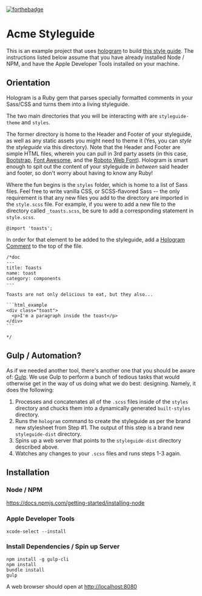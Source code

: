 [![forthebadge](http://forthebadge.com/images/badges/pretty-risque.svg)](http://forthebadge.com)

# Acme Styleguide

This is an example project that uses [hologram](http://trulia.github.io/hologram) to build [this style
guide](http://acme-styleguide.cfapps.io). The instructions listed below assume that you have already installed Node / NPM, and have the Apple Developer Tools installed on your machine.

## Orientation

Hologram is a Ruby gem that parses specially formatted comments in your Sass/CSS and turns them into a living styleguide.

The two main directories that you will be interacting with are `styleguide-theme` and `styles`. 

The former directory is home to the Header and Footer of your styleguide, as well as any static assets you might need to theme it (Yes, you can _style_ the _styleguide_ via this directory). Note that the Header and Footer are simple HTML files, wherein you can pull in 3rd party assets (in this case, [Bootstrap](http://getbootstrap.com), [Font Awesome](http://fontawesome.io), and the [Roboto Web Font](https://fonts.google.com/specimen/Roboto)). Hologram is smart enough to spit out the content of your styleguide _in between_ said header and footer, so don't worry about having to know any Ruby!

Where the fun begins is the `styles` folder, which is home to a list of Sass files. Feel free to write vanilla CSS, or SCSS-flavored Sass -- the only requirement is that any new files you add to the directory are imported in the `style.scss` file. For example, if you were to add a new file to the directory called `_toasts.scss`, be sure to add a corresponding statement in `style.scss`.


    @import 'toasts';

In order for that element to be added to the styleguide, add a [Hologram Comment](https://github.com/trulia/hologram#quick-start) to the top of the file.


    /*doc
    ---
    title: Toasts
    name: toast
    category: components
    ---

    Toasts are not only delicious to eat, but they also...

    ```html_example
    <div class="toast">
      <p>I'm a paragraph inside the toast</p>
    </div>
    ```

    */

## Gulp / Automation?

As if we needed another tool, there's another one that you should be aware of: [Gulp](http://gulpjs.com/). We use Gulp to perform a bunch of tedious tasks that would otherwise get in the way of us doing what we do best: designing. Namely, it does the following:

1. Processes and concatenates all of the `.scss` files inside of the `styles` directory and chucks them into a dynamically generated `built-styles` directory.
2. Runs the `hologram` command to create the styleguide as per the brand new stylesheet from Step #1. The output of this step is a brand new `styleguide-dist` directory.
3. Spins up a web server that points to the `styleguide-dist` directory described above.
4. Watches any changes to your `.scss` files and runs steps 1-3 again.

## Installation

### Node / NPM
https://docs.npmjs.com/getting-started/installing-node

### Apple Developer Tools
```
xcode-select --install
```
### Install Dependencies / Spin up Server

    npm install -g gulp-cli
    npm install
    bundle install
    gulp

A web browser should open at [http://localhost:8080](http://localhost:8080)
